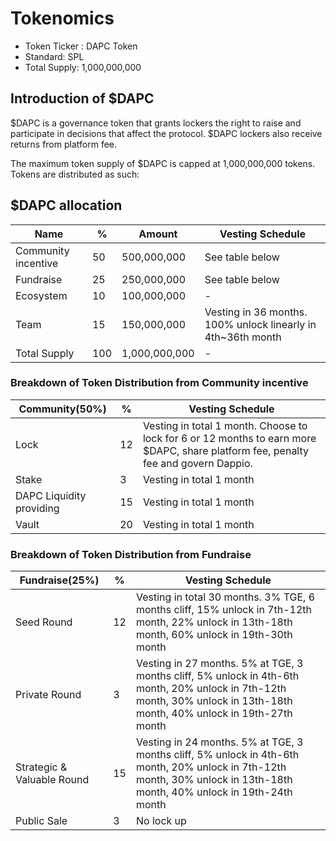 # Tokenomics


- Token Ticker : DAPC Token
- Standard: SPL
- Total Supply: 1,000,000,000


## Introduction of $DAPC  
$DAPC is a governance token that grants lockers the right to raise and participate in decisions that affect the protocol. $DAPC lockers also receive returns from platform fee.

The maximum token supply of $DAPC is capped at 1,000,000,000 tokens. Tokens are distributed as such:

## $DAPC allocation

| Name | %  | Amount | Vesting Schedule
| - | - | - | - |
| Community incentive|50 | 500,000,000 | See table below |
| Fundraise|25 | 250,000,000 | See table below |
| Ecosystem|10 | 100,000,000 | - |
| Team|15 | 150,000,000 | Vesting in 36 months. 100% unlock linearly in 4th~36th month |
| Total Supply|100 | 1,000,000,000 | - |

### Breakdown of Token Distribution from Community incentive 

| Community(50%) | % | Vesting Schedule
| - | - | - | 
| Lock|12 | Vesting in total 1 month. Choose to lock for 6 or 12 months to earn more $DAPC, share platform fee, penalty fee and govern Dappio.| 
| Stake|3 | Vesting in total 1 month| 
|DAPC Liquidity providing |15 | Vesting in total 1 month|
|Vault |20 | Vesting in total 1 month|

### Breakdown of Token Distribution from Fundraise

| Fundraise(25%) | % | Vesting Schedule
| - | - | - | 
|Seed Round|12 | Vesting in total 30 months. 3% TGE,  6 months cliff, 15% unlock in 7th-12th month, 22% unlock in 13th-18th month, 60% unlock in 19th-30th month | 
| Private Round|3 | Vesting in 27 months. 5% at TGE, 3 months cliff, 5% unlock in 4th-6th month, 20% unlock in 7th-12th month, 30% unlock in 13th-18th month, 40% unlock in 19th-27th month |
|Strategic & Valuable Round|15 | Vesting in 24 months. 5% at TGE, 3 months cliff, 5% unlock in 4th-6th month, 20% unlock in 7th-12th month, 30% unlock in 13th-18th month, 40% unlock in 19th-24th month |
|Public Sale |3 | No lock up|


